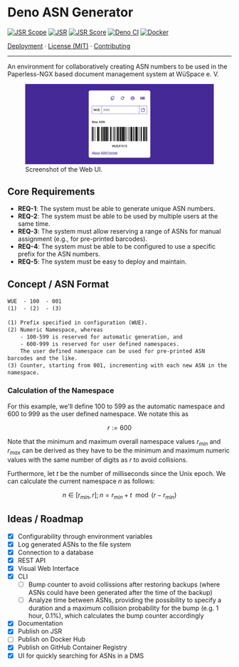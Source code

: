 # Deno ASN Generator

[![JSR Scope](https://jsr.io/badges/@wuespace)](https://jsr.io/@wuespace)
[![JSR](https://jsr.io/badges/@wuespace/asn-generator)](https://jsr.io/@wuespace/asn-generator)
[![JSR Score](https://jsr.io/badges/@wuespace/asn-generator/score)](https://jsr.io/@wuespace/asn-generator)
[![Deno CI](https://github.com/wuespace/deno-asn-generator/actions/workflows/deno-ci.yml/badge.svg)](https://github.com/wuespace/deno-asn-generator/actions/workflows/deno-ci.yml)
[![Docker](https://github.com/wuespace/deno-asn-generator/actions/workflows/docker-publish.yml/badge.svg)](https://github.com/wuespace/deno-asn-generator/actions/workflows/docker-publish.yml)

[Deployment](DEPLOY.md) · [License (MIT)](./LICENSE) ·
[Contributing](./CONTRIBUTING.md)

---

An environment for collaboratively creating ASN numbers to be used in the
Paperless-NGX based document management system at WüSpace e. V.

<figure>
<img src="screenshot.png" alt="Screenshot. UI in the center. At the top, there are buttons to copy, regenerate, print, and download the ASN barcode. Below that, there is a search bar. Below that, text: New ASN. A barcode with an ASN." />
<figcaption>Screenshot of the Web UI.</figcaption>
</figure>

## Core Requirements

- **REQ-1**: The system must be able to generate unique ASN numbers.
- **REQ-2**: The system must be able to be used by multiple users at the same
  time.
- **REQ-3**: The system must allow reserving a range of ASNs for manual
  assignment (e.g., for pre-printed barcodes).
- **REQ-4**: The system must be able to be configured to use a specific prefix
  for the ASN numbers.
- **REQ-5**: The system must be easy to deploy and maintain.

## Concept / ASN Format

```text
WUE  - 100  - 001
(1)  - (2)  - (3)

(1) Prefix specified in configuration (WUE).
(2) Numeric Namespace, whereas
    - 100-599 is reserved for automatic generation, and
    - 600-999 is reserved for user defined namespaces.
    The user defined namespace can be used for pre-printed ASN barcodes and the like.
(3) Counter, starting from 001, incrementing with each new ASN in the namespace.
```

### Calculation of the Namespace

For this example, we'll define $100$ to $599$ as the automatic namespace and
$600$ to $999$ as the user defined namespace. We notate this as

$$ r:=600 $$

Note that the minimum and maximum overall namespace values $r_{min}$ and
$r_{max}$ can be derived as they have to be the minimum and maximum numeric
values with the same number of digits as $r$ to avoid collisions.

Furthermore, let $t$ be the number of milliseconds since the Unix epoch. We can
calculate the current namespace $n$ as follows:

$$ n \in [r_{min}, r]; n = r_{min} + t \mod (r - r_{min}) $$

## Ideas / Roadmap

- [x] Configurability through environment variables
- [x] Log generated ASNs to the file system
- [x] Connection to a database
- [x] REST API
- [x] Visual Web Interface
- [x] CLI
  - [ ] Bump counter to avoid collissions after restoring backups (where ASNs
        could have been generated after the time of the backup)
  - [ ] Analyze time between ASNs, providing the possibility to specify a
        duration and a maximum collision probability for the bump (e.g. 1 hour,
        0.1%), which calculates the bump counter accordingly
- [x] Documentation
- [x] Publish on JSR
- [ ] Publish on Docker Hub
- [x] Publish on GitHub Container Registry
- [x] UI for quickly searching for ASNs in a DMS
